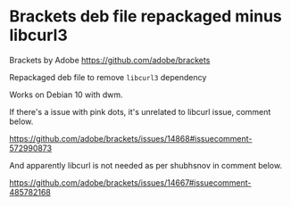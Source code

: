 # Brackets deb file repackaged minus libcurl3

Brackets by Adobe https://github.com/adobe/brackets

Repackaged deb file to remove `libcurl3` dependency

Works on Debian 10 with dwm.

If there's a issue with pink dots, it's unrelated to libcurl issue, comment below.

https://github.com/adobe/brackets/issues/14868#issuecomment-572990873

And apparently libcurl is not needed as per shubhsnov in comment below.

https://github.com/adobe/brackets/issues/14667#issuecomment-485782168
